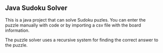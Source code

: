 ## Java Sudoku Solver

This is a java project that can solve Sudoku puzles. You can enter the puzzle manually with code or by importing a csv file with the board information.

The puzzle solver uses a recursive system for finding the correct answer to the puzzle. 